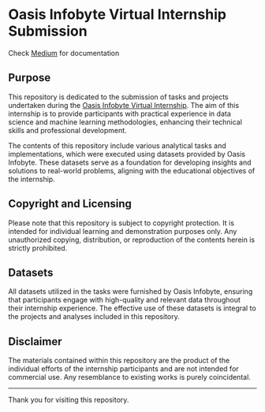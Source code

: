 # Oasis Infobyte Virtual Internship Submission
Check [Medium](https://medium.com/p/7985049f8f10/edit) for documentation

## Purpose

This repository is dedicated to the submission of tasks and projects undertaken during the [Oasis Infobyte Virtual Internship](https://oasisinfobyte.com/). The aim of this internship is to provide participants with practical experience in data science and machine learning methodologies, enhancing their technical skills and professional development.

The contents of this repository include various analytical tasks and implementations, which were executed using datasets provided by Oasis Infobyte. These datasets serve as a foundation for developing insights and solutions to real-world problems, aligning with the educational objectives of the internship.

## Copyright and Licensing

Please note that this repository is subject to copyright protection. It is intended for individual learning and demonstration purposes only. Any unauthorized copying, distribution, or reproduction of the contents herein is strictly prohibited.

## Datasets

All datasets utilized in the tasks were furnished by Oasis Infobyte, ensuring that participants engage with high-quality and relevant data throughout their internship experience. The effective use of these datasets is integral to the projects and analyses included in this repository.

## Disclaimer

The materials contained within this repository are the product of the individual efforts of the internship participants and are not intended for commercial use. Any resemblance to existing works is purely coincidental.


---

Thank you for visiting this repository.
